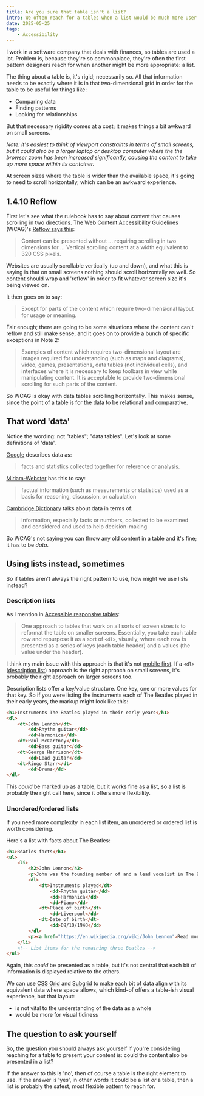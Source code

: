 ```yaml
---
title: Are you sure that table isn't a list?
intro: We often reach for a tables when a list would be much more user friendly, and avoid potential WCAG issues.
date: 2025-05-25
tags:
    - Accessibility
---
```


I work in a software company that deals with finances, so tables are used a lot. Problem is, because they're so commonplace, they're often the first pattern designers reach for when another might be more appropriate: a list.

The thing about a table is, it's rigid; necessarily so. All that information needs to be exactly where it is in that two-dimensional grid in order for the table to be useful for things like:

- Comparing data
- Finding patterns
- Looking for relationships

But that necessary rigidity comes at a cost; it makes things a bit awkward on small screens.

<i>Note: it's easiest to think of viewport constraints in terms of small screens, but it could also be a larger laptop or desktop computer where the the browser zoom has been increased significantly, causing the content to take up more space within its container.</i>

At screen sizes where the table is wider than the available space, it's going to need to scroll horizontally, which can be an awkward experience.


## 1.4.10 Reflow

First let's see what the rulebook has to say about content that causes scrolling in two directions. The Web Content Accessibility Guidelines (WCAG)'s [Reflow says this](https://www.w3.org/TR/WCAG/#reflow):

> Content can be presented without … requiring scrolling in two dimensions for … Vertical scrolling content at a width equivalent to 320 CSS pixels.

Websites are usually scrollable vertically (up and down), and what this is saying is that on small screens nothing should scroll horizontally as well. So content should wrap and 'reflow' in order to fit whatever screen size it's being viewed on.

It then goes on to say:

> Except for parts of the content which require two-dimensional layout for usage or meaning.

Fair enough; there are going to be some situations where the content can't reflow and still make sense, and it goes on to provide a bunch of specific exceptions in Note 2:

> Examples of content which requires two-dimensional layout are images required for understanding (such as maps and diagrams), video, games, presentations, data tables (not individual cells), and interfaces where it is necessary to keep toolbars in view while manipulating content. It is acceptable to provide two-dimensional scrolling for such parts of the content.

So WCAG is okay with data tables scrolling horizontally. This makes sense, since the point of a table is for the data to be relational and comparative.


## That word 'data'

Notice the wording: not "tables"; "data tables". Let's look at some definitions of 'data'.

[Google](https://www.google.com/search?client=safari&rls=en&q=data+dictionary+definition&ie=UTF-8&oe=UTF-8) describes data as:

> facts and statistics collected together for reference or analysis.

[Miriam-Webster](https://www.merriam-webster.com/dictionary/data) has this to say:

> factual information (such as measurements or statistics) used as a basis for reasoning, discussion, or calculation

[Cambridge Dictionary](https://dictionary.cambridge.org/dictionary/english/data) talks about data in terms of:

> information, especially facts or numbers, collected to be examined and considered and used to help decision-making

So WCAG's not saying you can throw any old content in a table and it's fine; it has to be *data*.


## Using lists instead, sometimes

So if tables aren't always the right pattern to use, how might we use lists instead?

### Description lists

As I mention in [Accessible responsive tables](/blog/accessible-responsive-tables):

> One approach to tables that work on all sorts of screen sizes is to reformat the table on smaller screens. Essentially, you take each table row and repurpose it as a sort of `<dl>`, visually, where each row is presented as a series of keys (each table header) and a values (the value under the header).

I think my main issue with this approach is that it's not [mobile first](https://www.lukew.com/resources/mobile_first.asp). If a `<dl>` ([description list](https://developer.mozilla.org/en-US/docs/Web/HTML/Reference/Elements/dl)) approach is the right approach on small screens, it's probably the right approach on larger screens too.

Description lists offer a key/value structure. One key, one or more values for that key. So if you were listing the instruments each of The Beatles played in their early years, the markup might look like this:

```html
<h1>Instruments The Beatles played in their early years</h1>
<dl>
    <dt>John Lennon</dt>
        <dd>Rhythm guitar</dd>
        <dd>Harmonica</dd>
    <dt>Paul McCartney</dt>
        <dd>Bass guitar</dd>
    <dt>George Harrison</dt>
        <dd>Lead guitar</dd>
    <dt>Ringo Starr</dt>
        <dd>Drums</dd>
</dl>
```

This *could* be marked up as a table, but it works fine as a list, so a list is probably the right call here, since it offers more flexibility.

### Unordered/ordered lists

If you need more complexity in each list item, an unordered or ordered list is worth considering.

Here's a list with facts about The Beatles:

```html
<h1>Beatles facts</h1>
<ul>
    <li>
        <h2>John Lennon</h2>
        <p>John was the founding member of and a lead vocalist in The Beatles.</p>
        <dl>
            <dt>Instruments played</dt>
                <dd>Rhythm guitar</dd>
                <dd>Harmonica</dd>
                <dd>Piano</dd>
            <dt>Place of birth</dt>
                <dd>Liverpool</dd>
            <dt>Date of birth</dt>
                <dd>09/10/1940</dd>
        </dl>
        <p><a href="https://en.wikipedia.org/wiki/John_Lennon">Read more about John on Wikipedia</a>.</p>
    </li>
    <!-- List items for the remaining three Beatles -->
</ul>
```

Again, this *could* be presented as a table, but it's not central that each bit of information is displayed relative to the others.

We can use [CSS Grid](https://developer.mozilla.org/en-US/docs/Web/CSS/CSS_grid_layout) and [Subgrid](https://developer.mozilla.org/en-US/docs/Web/CSS/CSS_grid_layout/Subgrid) to make each bit of data align with its equivalent data where space allows, which kind-of offers a table-ish visual experience, but that layout:

- is not vital to the understanding of the data as a whole
- would be more for visual tidiness


## The question to ask yourself

So, the question you should always ask yourself if you're considering reaching for a table to present your content is: could the content also be presented in a list?

If the answer to this is 'no', then of course a table is the right element to use. If the answer is 'yes', in other words it could be a list *or* a table, then a list is probably the safest, most flexible pattern to reach for.
